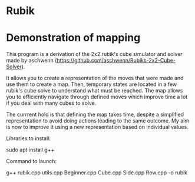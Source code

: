 # Rubik

# Demonstration of mapping

This program is a derivation of the 2x2 rubik's cube simulator and solver made by aschwenn (https://github.com/aschwenn/Rubiks-2x2-Cube-Solver).

It allows you to create a representation of the moves that were made and use them to create a map.
Then, temporary states are located in a few rubik's cube solve to understand what must be reached.
The map allows you to efficiently navigate through defined moves which improve time a lot if you deal with many cubes to solve.

The currrent hold is that defining the map takes time, despite a simplified representation to avoid doing actions leading to the same outcome.
My aim is now to improve it using a new representation based on individual values.


Libraries to install:

sudo apt install g++


Command to launch:

g++ rubik.cpp utils.cpp Beginner.cpp Cube.cpp Side.cpp Row.cpp -o rubik
